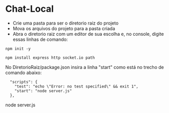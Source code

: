 # Chat-Local

- Crie uma pasta para ser o diretorio raiz do projeto
- Mova os arquivos do projeto para a pasta criada
- Abra o diretorio raiz com um editor de sua escolha e, no console, digite essas linhas de comando:

```
npm init -y
```

```
npm install express http socket.io path
```

No DiretorioRaiz/package.json insira a linha "start" como está no trecho de comando abaixo:

```
  "scripts": {
    "test": "echo \"Error: no test specified\" && exit 1",
    "start": "node server.js"
  },
```

  node server.js
  
